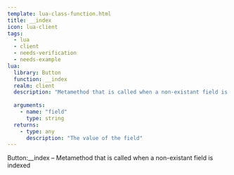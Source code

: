 ```yaml
---
template: lua-class-function.html
title: __index
icon: lua-client
tags:
  - lua
  - client
  - needs-verification
  - needs-example
lua:
  library: Button
  function: __index
  realm: client
  description: "Metamethod that is called when a non-existant field is indexed"
  
  arguments:
    - name: "field"
      type: string
  returns:
    - type: any
      description: "The value of the field"
---
```


<div class="lua__search__keywords">
Button:__index &#x2013; Metamethod that is called when a non-existant field is indexed
</div>
